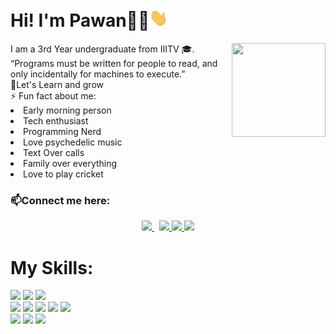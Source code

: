 <h1> Hi! I'm Pawan👨‍💻<img src="https://raw.githubusercontent.com/ABSphreak/ABSphreak/master/gifs/Hi.gif" width="30px"></h1>
 <img align ="right" src = "https://i.imgur.com/w4pKOQi.jpg" width="150" height="150">
I am a 3rd Year undergraduate from IIITV 🎓.<br>
“Programs must be written for people to read, and only incidentally for machines to execute.” <br />
👨‍Let's Learn and grow<br />
⚡ Fun fact about me: 
<li> Early morning person </li> 
<li> Tech enthusiast </li>
<li> Programming Nerd </li>
<li> Love psychedelic music</li>
<li> Text Over calls </li> 
<li> Family over everything</li>
<li> Love to play cricket</li>
</ul>

<h3> 📫Connect me here: </h3>
 
<p align="center">
  <a href="https://www.linkedin.com/in/pawan-solanki/">
    <img src="https://img.shields.io/badge/Pawan-Solanki-386938188?style=flat&logo=linkedin">
  </a> &nbsp; 
  <a href="https://twitter.com/pawansolanki29">
    <img src="https://img.shields.io/badge/@Pawan Solanki-30302f?style=flat&logo=twitter">
  </a>
 <a href="https://www.instagram.com/solankipawan29/">
    <img src="https://img.shields.io/badge/Pawan Solanki-30302f?style=flat&logo=instagram">
    <a href="mailto:pksaug2529@gmail.com">
      <img src="https://img.shields.io/badge/Pawan Solanki-30302f?style=flat&logo=Gmail">

  </a>
  <h1> My Skills: </h1>
  <p>
  <img src="https://img.shields.io/badge/Java-30302f?style=flat&logo=java"> <img src="https://img.shields.io/badge/c--lang-30302f?style=flat&logo=c">
    <img src="https://img.shields.io/badge/python-30302f?style=flat&logo=python">
<br>
  <img src="https://img.shields.io/badge/HTML5-30302f?style=flat&logo=HTML5">
    <img src="https://img.shields.io/badge/CSS3-30302f?style=flat&logo=CSS3">
    <img src="https://img.shields.io/badge/Bootstrap-30302f?style=flat&logo=Bootstrap">

  <img src="https://img.shields.io/badge/JavaScript-30302f?style=flat&logo=javascript"> 
    <img src="https://img.shields.io/badge/Sass-30302f?style=flat&logo=sass">

  <br>
    <img src="https://img.shields.io/badge/MySql-30302f?style=flat&logo=Mysql">
      <img src="https://img.shields.io/badge/git-30302f?style=flat&logo=git">
      <img src="https://img.shields.io/badge/Github-30302f?style=flat&logo=github">

</p>

</p>

 
